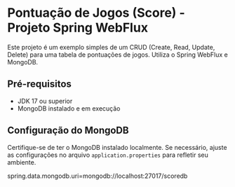 # Pontuação de Jogos (Score) - Projeto Spring WebFlux

Este projeto é um exemplo simples de um CRUD (Create, Read, Update, Delete) para uma tabela de pontuações de jogos. Utiliza o Spring WebFlux e MongoDB.

## Pré-requisitos

- JDK 17 ou superior
- MongoDB instalado e em execução

## Configuração do MongoDB

Certifique-se de ter o MongoDB instalado localmente. Se necessário, ajuste as configurações no arquivo `application.properties` para refletir seu ambiente.


spring.data.mongodb.uri=mongodb://localhost:27017/scoredb
